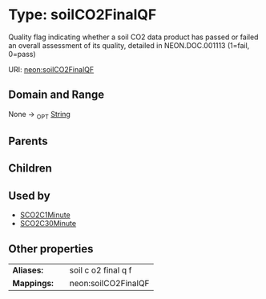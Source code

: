
# Type: soilCO2FinalQF


Quality flag indicating whether a soil CO2 data product has passed or failed an overall assessment of its quality, detailed in NEON.DOC.001113 (1=fail, 0=pass)

URI: [neon:soilCO2FinalQF](https://data.neonscience.org/soilCO2FinalQF)


## Domain and Range

None ->  <sub>OPT</sub> [String](types/String.md)

## Parents


## Children


## Used by

 * [SCO2C1Minute](SCO2C1Minute.md)
 * [SCO2C30Minute](SCO2C30Minute.md)

## Other properties

|  |  |  |
| --- | --- | --- |
| **Aliases:** | | soil c o2 final q f |
| **Mappings:** | | neon:soilCO2FinalQF |

